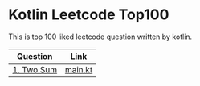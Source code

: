 Kotlin Leetcode Top100
======
This is top 100 liked leetcode question written by kotlin.

| Question                                               | Link                            |
|--------------------------------------------------------|---------------------------------|
| [1. Two Sum](https://leetcode.com/problems/two-sum/)   | [main.kt](./src/TwoSum/main.kt) |
